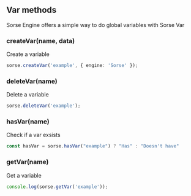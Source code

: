 ## Var methods

Sorse Engine offers a simple way to do global variables with Sorse Var

### createVar(name, data)

Create a variable

```ts
sorse.createVar('example', { engine: 'Sorse' });
```

### deleteVar(name)

Delete a variable

```ts
sorse.deleteVar('example');
```

### hasVar(name)

Check if a var exsists

```ts
const hasVar = sorse.hasVar("example") ? "Has" : "Doesn't have"
```

### getVar(name)

Get a variable

```ts
console.log(sorse.getVar('example'));
```
